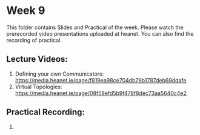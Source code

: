 # Week 9

This folder contains Slides and Practical of the week. Please watch the prerecorded video presentations uploaded at heanet. You can also find the recording of practical. 

Lecture Videos:
---------------
1. Defining your own Communicators: https://media.heanet.ie/page/f819ea98ce704db79b1787deb69ddafe
2. Virtual Topologies: https://media.heanet.ie/page/08f58efd5b9f478f8dec73aa5640c4e2

Practical Recording:
-------------------
1.  
